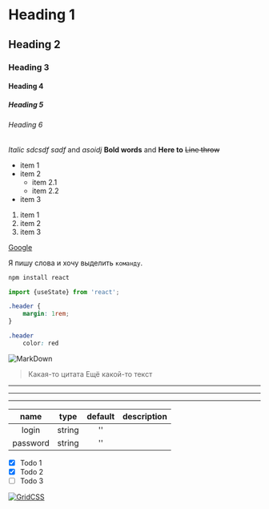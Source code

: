 <!-- Заголовки -->
# Heading 1
## Heading 2
### Heading 3
#### Heading 4
##### Heading 5
###### Heading 6


<!-- Выделения -->
_Italic sdcsdf sadf_ and *asoidj*
__Bold words__ and **Here to**
~~Line throw~~

<!-- Списки -->
* item 1
* item 2
  * item 2.1
  * item 2.2
* item 3

1. item 1
1. item 2
1. item 3

<!-- Ссылка -->
[Google](https://google.com)


<!-- Код -->
Я пишу слова и хочу выделить `команду`.

```bash
npm install react
```

```javascript
import {useState} from 'react';
```

```css
.header {
	margin: 1rem;
}
```

```scss
.header
	color: red
```

<!-- Картинки -->
![MarkDown](https://otdyhateli.com/wp-content/uploads/2016/04/32.jpg)

<!-- Цитаты -->
> Какая-то цитата
> Ещё какой-то текст

<!-- Горизонтальный разделитель -->
***
---
___

<!-- Таблицы -->
|   name   |  type  | default | description |
|:--------:|:------:|:-------:|:-----------:|
|   login  | string |    ''   |             |
| password | string |    ''   |             |

<!-- Список дел -->
* [x] Todo 1
* [x] Todo 2
* [ ] Todo 3

<!-- YouTube video -->
[![GridCSS](https://i.ytimg.com/vi/01SzD20gJUU/hq720.jpg?sqp=-oaymwEcCOgCEMoBSFXyq4qpAw4IARUAAIhCGAFwAcABBg==&rs=AOn4CLBQJCG8tI99t5Gnizw3xDTPCJjp-w)](https://www.youtube.com/watch?v=01SzD20gJUU)